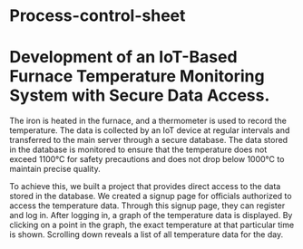 # Process-control-sheet

# Development of an IoT-Based Furnace Temperature Monitoring System with Secure Data Access.

The iron is heated in the furnace, and a thermometer is used to record the temperature. The data is collected by an IoT device at regular intervals and transferred to the main server through a secure database. The data stored in the database is monitored to ensure that the temperature does not exceed 1100°C for safety precautions and does not drop below 1000°C to maintain precise quality.

To achieve this, we built a project that provides direct access to the data stored in the database. We created a signup page for officials authorized to access the temperature data. Through this signup page, they can register and log in. After logging in, a graph of the temperature data is displayed. By clicking on a point in the graph, the exact temperature at that particular time is shown. Scrolling down reveals a list of all temperature data for the day.
